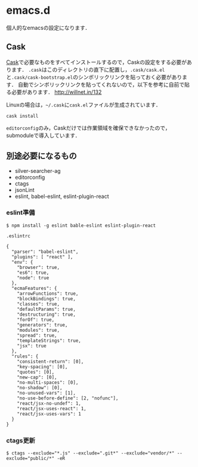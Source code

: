 # emacs.d
個人的なemacsの設定になります．

## Cask

[Cask](https://github.com/cask/cask)で必要なものをすべてインストールするので，Caskの設定をする必要があります．
`.cask`はこのディレクトリの直下に配置し，`.cask/cask.el`と`.cask/cask-bootstrap.el`のシンボリックリンクを貼っておく必要があります．
自動でシンボリックリンクを貼ってくれないので，以下を参考に自前で貼る必要があります．
http://willnet.in/132

Linuxの場合は，`~/.cask`に`cask.el`ファイルが生成されています．

```
cask install
```

`editorconfig`のみ，Caskだけでは作業領域を確保できなかったので，submoduleで導入しています．

## 別途必要になるもの
- silver-searcher-ag
- editorconfig
- ctags
- jsonLint
- eslint, babel-eslint, eslint-plugin-react

### eslint準備
```
$ npm install -g eslint bable-eslint eslint-plugin-react
```

`.eslintrc`

```
{
  "parser": "babel-eslint",
  "plugins": [ "react" ],
  "env": {
    "browser": true,
    "es6": true,
    "node": true
  },
  "ecmaFeatures": {
    "arrowFunctions": true,
    "blockBindings": true,
    "classes": true,
    "defaultParams": true,
    "destructuring": true,
    "forOf": true,
    "generators": true,
    "modules": true,
    "spread": true,
    "templateStrings": true,
    "jsx": true
  },
  "rules": {
    "consistent-return": [0],
    "key-spacing": [0],
    "quotes": [0],
    "new-cap": [0],
    "no-multi-spaces": [0],
    "no-shadow": [0],
    "no-unused-vars": [1],
    "no-use-before-define": [2, "nofunc"],
    "react/jsx-no-undef": 1,
    "react/jsx-uses-react": 1,
    "react/jsx-uses-vars": 1
  }
}
```


### ctags更新
```
$ ctags --exclude="*.js" --exclude=".git*" --exclude="vendor/*" --exclude="public/*" -eR
```
